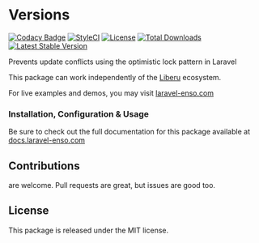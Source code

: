 # Versions

[![Codacy Badge](https://app.codacy.com/project/badge/Grade/d29de6dcf01e4ae6928776f6e03284ef)](https://www.codacy.com/gh/laravel-enso/versions?utm_source=github.com&amp;utm_medium=referral&amp;utm_content=laravel-enso/versions&amp;utm_campaign=Badge_Grade) 
[![StyleCI](https://github.styleci.io/repos/134861936/shield?branch=master)](https://github.styleci.io/repos/134861936)
[![License](https://poser.pugx.org/laravel-enso/versions/license)](https://packagist.org/packages/laravel-enso/versions)
[![Total Downloads](https://poser.pugx.org/laravel-enso/versions/downloads)](https://packagist.org/packages/laravel-enso/versions)
[![Latest Stable Version](https://poser.pugx.org/laravel-enso/versions/version)](https://packagist.org/packages/laravel-enso/versions)

Prevents update conflicts using the optimistic lock pattern in Laravel

This package can work independently of the [Liberu](https://github.com/laravel-enso/Liberu) ecosystem.

For live examples and demos, you may visit [laravel-enso.com](https://www.laravel-enso.com)

### Installation, Configuration & Usage

Be sure to check out the full documentation for this package available at [docs.laravel-enso.com](https://docs.laravel-enso.com/backend/versions.html)

## Contributions

are welcome. Pull requests are great, but issues are good too.

## License

This package is released under the MIT license.
